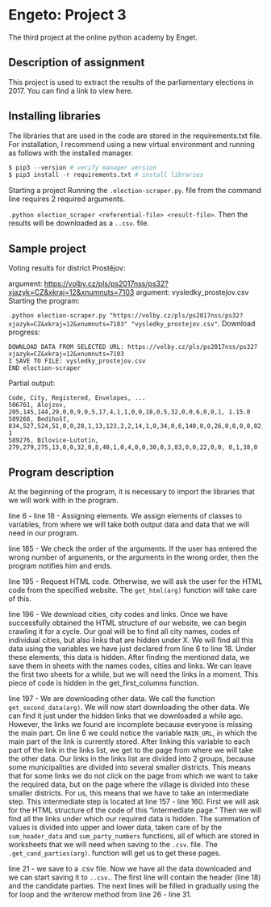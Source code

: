 Engeto: Project 3
===
The third project at the online python academy by Enget.

Description of assignment
---
This project is used to extract the results of the parliamentary elections in 2017. You can find a link to view here.

Installing libraries
---
The libraries that are used in the code are stored in the requirements.txt file. For installation, I recommend using a new virtual environment and running as follows with the installed manager.

```python
$ pip3 --version # verify manager version
$ pip3 install -r requirements.txt # install libraries
```
Starting a project
Running the ```.election-scraper.py```. file from the command line requires 2 required arguments.

```.python election_scraper <referential-file> <result-file>```.
Then the results will be downloaded as a ```..csv```. file.

Sample project
---
Voting results for district Prostějov:

argument: https://volby.cz/pls/ps2017nss/ps32?xjazyk=CZ&xkraj=12&xnumnuts=7103
argument: vysledky_prostejov.csv
Starting the program:

```.python election-scraper.py "https://volby.cz/pls/ps2017nss/ps32?xjazyk=CZ&xkraj=12&xnumnuts=7103" "vysledky_prostejov.csv"```.
Download progress:
```
DOWNLOAD DATA FROM SELECTED URL: https://volby.cz/pls/ps2017nss/ps32?xjazyk=CZ&xkraj=12&xnumnuts=7103
I SAVE TO FILE: vysledky_prostejov.csv
END election-scraper
```

Partial output:
```
Code, City, Registered, Envelopes, ...
506761, Alojzov, 205,145,144,29,0,0,9,0,5,17,4,1,1,0,0,18,0,5,32,0,0,6,0,0,1, 1.15.0
589268, Bedihošť, 834,527,524,51,0,0,28,1,13,123,2,2,14,1,0,34,0,6,140,0,0,26,0,0,0,0,82, 1
589276, Bílovice-Lutotín, 279,279,275,13,0,0,32,0,8,40,1,0,4,0,0,30,0,3,83,0,0,22,0,0, 0,1,38,0
```

Program description
---
At the beginning of the program, it is necessary to import the libraries that we will work with in the program.

line 6 - line 18 - Assigning elements. 
We assign elements of classes to variables, from where we will take both output data and data that we will need in our program.

line 185 - We check the order of the arguments. 
If the user has entered the wrong number of arguments, or the arguments in the wrong order, then the program notifies him and ends.

line 195 - Request HTML code. 
Otherwise, we will ask the user for the HTML code from the specified website. The ```get_html(arg)``` function will take care of this.

line 196 - We download cities, city codes and links. 
Once we have successfully obtained the HTML structure of our website, we can begin crawling it for a cycle. 
Our goal will be to find all city names, codes of individual cities, but also links that are hidden under X. We will find all this data using the variables we
have just declared from line 6 to line 18. Under these elements, this data is hidden. After finding the mentioned data, we save them in sheets 
with the names codes, cities and links. We can leave the first two sheets for a while, but we will need the links in a moment. 
This piece of code is hidden in the get_first_columns function.

line 197 - We are downloading other data. 
We call the function ```get_second_data(arg)```. We will now start downloading the other data. We can find it just under the hidden links that we downloaded a while ago. 
However, the links we found are incomplete because everyone is missing the main part. On line 6 we could notice the variable ```MAIN_URL```, in which the main part of 
the link is currently stored. After linking this variable to each part of the link in the links list, we get to the page from where we will take the other data. 
Our links in the links list are divided into 2 groups, because some municipalities are divided into several smaller districts. This means that for some links we do not 
click on the page from which we want to take the required data, but on the page where the village is divided into these smaller districts. For us, this means that we 
have to take an intermediate step. This intermediate step is located at line 157 - line 160. First we will ask for the HTML structure of the code of this “intermediate page.” 
Then we will find all the links under which our required data is hidden. The summation of values is divided into upper and lower data, taken care of by the 
```sum_header_data``` and ```sum_party_numbers``` functions, all of which are stored in worksheets that we will need when saving to the ```.csv```. file. 
The ```.get_cand_parties(arg)```. function will get us to get these pages.

line 21 - we save to a .csv file. 
Now we have all the data downloaded and we can start saving it to ```..csv```.. The first line will contain the header (line 18) and the candidate parties. 
The next lines will be filled in gradually using the for loop and the writerow method from line 26 - line 31.
